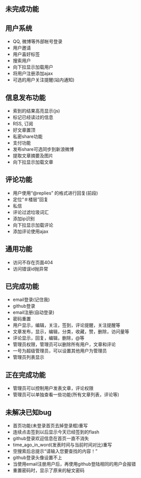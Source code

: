## 未完成功能
用户系统
--------------------------------------
* QQ, 微博等外部帐号登录
* 用户邀请
* 用户喜好标签
* 搜索用户
* 向下拉显示加载用户
* 将用户注册添加ajax
* 可选的用户关注提醒(站内通知)

信息发布功能
--------------------------------------
* 索到的结果高亮显示(js)
* 标记已经读过的信息
* RSS, 订阅
* 好文章置顶
* 私密share功能
* 支付功能
* 发布share可选同步到新浪微博
* 提取文章摘要及图片
* 向下拉显示加载文章

评论功能
---------------------------------------
* 用户使用“@replies” 的格式进行回复(前段)
* 定位“＃楼层”回复
* 私信
* 评论过滤垃圾词汇
* 添加ip识别
* 向下拉显示加载评论
* 添加评论使用ajax

通用功能
---------------------------------------
* 访问不存在页面404
* 访问错误id抛异常

已完成功能
---------------------------------------
* email登录(记住我)
* github登录
* email注册(自动登录)
* 密码重置
* 用户显示，编辑，关注，签到，评论提醒，关注提醒等
* 文章发布，显示，编辑，分类，收藏，赞，删除，访问量等
* 评论显示，回复，编辑，删除，@等
* 管理员权限，管理员可以删除所有用户，文章和评论
* 一号为超级管理员，可以设置其他用户为管理员
* 管理员列表显示

正在完成功能
---------------------------------------
* 管理员可以控制用户发表文章，评论权限
* 管理员可以单独查看一些功能(所有文章列表，评论等)

未解决已知bug
----------------------------------------
* 首页功能(未登录首页去掉登录框)重写
* 连续点击签到以后显示今天已经签到的flash
* github登录欢迎信息在首页一直不消失
* time_ago_in_word(发表时间与当前时间对比)重写
* 空搜索后总提示“请输入您要查找的内容！”
* github登录头像设置不上
* 当使用email注册用户后，再使用github登陆相同的用户会报错
* 重置密码时，显示了原来的秘文密码

